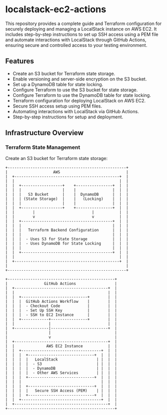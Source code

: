 # localstack-ec2-actions

This repository provides a complete guide and Terraform configuration for securely deploying and managing a LocalStack instance on AWS EC2. It includes step-by-step instructions to set up SSH access using a PEM file and automate interactions with LocalStack through GitHub Actions, ensuring secure and controlled access to your testing environment.

## Features
- Create an S3 bucket for Terraform state storage.
- Enable versioning and server-side encryption on the S3 bucket.
- Set up a DynamoDB table for state locking.
- Configure Terraform to use the S3 bucket for state storage.
- Configure Terraform to use the DynamoDB table for state locking.
- Terraform configuration for deploying LocalStack on AWS EC2.
- Secure SSH access setup using PEM files.
- Automating interactions with LocalStack via GitHub Actions.
- Step-by-step instructions for setup and deployment.

## Infrastructure Overview

### Terraform State Management

Create an S3 bucket for Terraform state storage:

```plaintext
+----------------------------------------------------+
|                    AWS                             |
|  +----------------------------------------------+  |
|  |                                              |  |
|  |  +------------------+    +----------------+  |  |
|  |  |                  |    |                |  |  |
|  |  |   S3 Bucket      |    |  DynamoDB      |  |  |
|  |  | (State Storage)  |    |   (Locking)    |  |  |
|  |  |                  |    |                |  |  |
|  |  +------------------+    +----------------+  |  |
|  |        |                         |           |  |
|  |        v                         v           |  |
|  |  +----------------------------------------+  |  |
|  |  |                                        |  |  |
|  |  |   Terraform Backend Configuration      |  |  |
|  |  |                                        |  |  |
|  |  |  - Uses S3 for State Storage           |  |  |
|  |  |  - Uses DynamoDB for State Locking     |  |  |
|  |  |                                        |  |  |
|  |  +----------------------------------------+  |  |
|  |                                              |  |
|  +----------------------------------------------+  |
|                                                    |
+----------------------------------------------------+

+-----------------------------------------------+
|                GitHub Actions                 |
|  +-----------------------------------------+  |
|  |                                         |  |
|  |  +-----------------------------+        |  |
|  |  |  GitHub Actions Workflow    |        |  |
|  |  |  - Checkout Code            |        |  |
|  |  |  - Set Up SSH Key           |        |  |
|  |  |  - SSH to EC2 Instance      |        |  |
|  |  +------------+----------------+        |  |
|  |               |                         |  |
|  +---------------|-------------------------+  |
|                  |                            |
|                  v                            |
|  +-----------------------------------------+  |
|  |              AWS EC2 Instance           |  |
|  |  +-----------------------------------+  |  |
|  |  |  +-----------------------------+  |  |  |
|  |  |  |   LocalStack                 | |  |  |
|  |  |  |  - S3                        | |  |  |
|  |  |  |  - DynamoDB                  | |  |  |
|  |  |  |  - Other AWS Services        | |  |  |
|  |  |  +-----------------------------+  |  |  |
|  |  |                                   |  |  |
|  |  |  +-----------------------------+  |  |  |
|  |  |  |   Secure SSH Access (PEM)    | |  |  |
|  |  |  +-----------------------------+  |  |  |
|  |  +-----------------------------------+  |  |
|  +-----------------------------------------+  |
+-----------------------------------------------+

